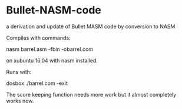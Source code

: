 # Bullet-NASM-code
a derivation and update of Bullet MASM code by conversion to NASM

Compiles with commands:

   nasm barrel.asm -fbin -obarrel.com

on xubuntu 16.04 with nasm installed. 

Runs with: 

   dosbox ./barrel.com -exit
   
   The score keeping function needs more work but it almost completely works now.
